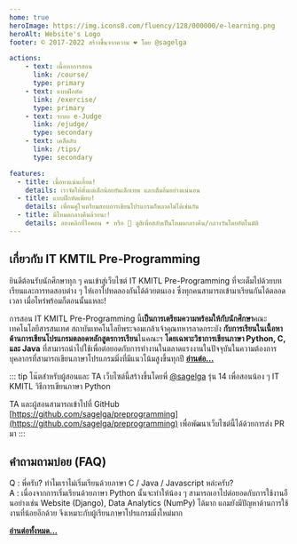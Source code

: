 ```yaml
---
home: true
heroImage: https://img.icons8.com/fluency/128/000000/e-learning.png
heroAlt: Website's Logo
footer: © 2017-2022 สร้างขึ้นจากความ ❤ โดย @sagelga

actions:
    - text: เนื้อหาการสอน
      link: /course/
      type: primary
    - text: แบบฝึกหัด
      link: /exercise/
      type: primary
    - text: ระบบ e-Judge
      link: /ejudge/
      type: secondary
    - text: เคล็ดลับ
      link: /tips/
      type: secondary

features:
  - title: เนื้อหาแน่นเอี้ยด!
    details: เราจัดให้ตั้งแต่เด็กน้อยยันเด็กเทพ และเต็มอิ่มอย่างแน่นอน
  - title: แบบฝึกหัดเพียบ!
    details: เพื่อนคู่ใจเตรียมสอบการเขียนโปรแกรมก็พลาดไม่ได้เช่นกัน
  - title: มีโหมดกลางคืนด้วยนะ!
    details: ลองคลิกที่ไอคอน ☀️ หรือ 🌙 ดูสิเพื่อสลับเป็นโหมดกลางคืน/กลางวันโดยอัตโนมัติ
---
```



## เกี่ยวกับ IT KMTIL Pre-Programming
ยินดีต้อนรับนักศึกษาทุก ๆ คนเข้าสู่เว็บไซต์ IT KMITL Pre-Programming ที่จะเต็มไปด้วยบทเรียนและการทดสอบต่าง ๆ ให้เอาไปทดลองกันได้ด้วยตนเอง ซึ่งทุกคนสามารถเข้ามาเรียนกันได้ตลอดเวลา เมื่อไหร่พร้อมก็ตอนนั้นแหละ!

การสอน IT KMITL Pre-Programming นี้**เป็นการเตรียมความพร้อมให้กับนักศึกษา**คณะเทคโนโลยีสารสนเทศ สถาบันเทคโนโลยีพระจอมเกล้าเจ้าคุณทหารลาดกระบัง **กับการเรียนในเนื้อหาด้านการเขียนโปรแกรมตลอดหลักสูตรการเรียน**ในคณะฯ **โดยเฉพาะวิชาการเขียนภาษา Python, C, และ Java** ที่สามารถนำไปใช้เพื่อต่อยอดกับการทำงานในตลาดแรงงานในปัจจุบันในความต้องการบุคลากรที่สามารถเขียนภาษาโปรแกรมมิ่งที่มีแนวโน้มสูงขึ้นทุกปี [**อ่านต่อ...**](introduction/about/README.md)

::: tip โน๊ตสำหรับผู้สอนและ TA
เว็บไซต์นี้สร้างขึ้นโดยพี่ [@sagelga](https://github.com/sagelga) รุ่น 14 เพื่อสอนน้อง ๆ IT KMITL วิธีการเขียนภาษา Python

TA และผู้สอนสามารถเข้าไปที่ GitHub [https://github.com/sagelga/preprogramming](https://github.com/sagelga/preprogramming) เพื่อพัฒนาเว็บไซต์นี้ได้ด้วยการส่ง PR มา
:::

## คำถามถามบ่อย (FAQ)
Q : พี่ครับ? ทำไมเราไม่เริ่มเรียนด้วยภาษา C / Java / Javascript หล่ะครับ?<br/>
A : เนื่องจากการเริ่มเรียนด้วยภาษา Python นั้นจะทำให้น้อง ๆ สามารถเอาไปต่อยอดกับการใช้งานอืนอย่างเช่น Website (Django), Data Analytics (NumPy) ได้มาก แถมยังมีปัญหาด้านการใช้งานที่น้อยอีกด้วย จึงเหมาะกับผู้เรียนภาษาโปรแกรมมิ่งใหม่มาก

[**อ่านต่อทั้งหมด...**](introduction/faq/README.md)

